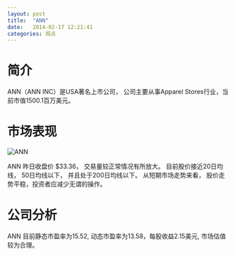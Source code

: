 ```yaml
---
layout: post
title:  "ANN"
date:   2014-02-17 12:21:41
categories: 观点
---
```


# 简介
ANN（ANN INC）是USA著名上市公司，
公司主要从事Apparel Stores行业，当前市值1500.1百万美元。

# 市场表现

![ANN](http://finviz.com/chart.ashx?t=ANN&ty=c&ta=1&p=d&s=l)

ANN 昨日收盘价 $33.36，
交易量较正常情况有所放大。
目前股价接近20日均线，
50日均线以下，
并且处于200日均线以下。
从短期市场走势来看，
股价走势平稳，投资者应减少无谓的操作。

# 公司分析
ANN 目前静态市盈率为15.52, 动态市盈率为13.58，每股收益2.15美元,
市场估值较为合理。
